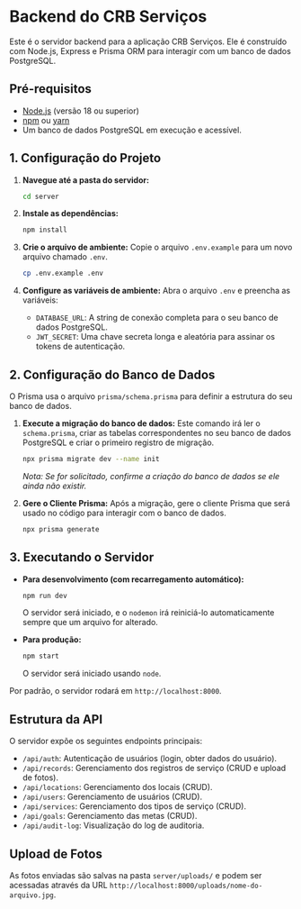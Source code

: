 # Backend do CRB Serviços

Este é o servidor backend para a aplicação CRB Serviços. Ele é construído com Node.js, Express e Prisma ORM para interagir com um banco de dados PostgreSQL.

## Pré-requisitos

-   [Node.js](https://nodejs.org/) (versão 18 ou superior)
-   [npm](https://www.npmjs.com/) ou [yarn](https://yarnpkg.com/)
-   Um banco de dados PostgreSQL em execução e acessível.

## 1. Configuração do Projeto

1.  **Navegue até a pasta do servidor:**
    ```bash
    cd server
    ```

2.  **Instale as dependências:**
    ```bash
    npm install
    ```

3.  **Crie o arquivo de ambiente:**
    Copie o arquivo `.env.example` para um novo arquivo chamado `.env`.
    ```bash
    cp .env.example .env
    ```

4.  **Configure as variáveis de ambiente:**
    Abra o arquivo `.env` e preencha as variáveis:
    -   `DATABASE_URL`: A string de conexão completa para o seu banco de dados PostgreSQL.
    -   `JWT_SECRET`: Uma chave secreta longa e aleatória para assinar os tokens de autenticação.

## 2. Configuração do Banco de Dados

O Prisma usa o arquivo `prisma/schema.prisma` para definir a estrutura do seu banco de dados.

1.  **Execute a migração do banco de dados:**
    Este comando irá ler o `schema.prisma`, criar as tabelas correspondentes no seu banco de dados PostgreSQL e criar o primeiro registro de migração.
    ```bash
    npx prisma migrate dev --name init
    ```
    *Nota: Se for solicitado, confirme a criação do banco de dados se ele ainda não existir.*

2.  **Gere o Cliente Prisma:**
    Após a migração, gere o cliente Prisma que será usado no código para interagir com o banco de dados.
    ```bash
    npx prisma generate
    ```

## 3. Executando o Servidor

-   **Para desenvolvimento (com recarregamento automático):**
    ```bash
    npm run dev
    ```
    O servidor será iniciado, e o `nodemon` irá reiniciá-lo automaticamente sempre que um arquivo for alterado.

-   **Para produção:**
    ```bash
    npm start
    ```
    O servidor será iniciado usando `node`.

Por padrão, o servidor rodará em `http://localhost:8000`.

## Estrutura da API

O servidor expõe os seguintes endpoints principais:

-   `/api/auth`: Autenticação de usuários (login, obter dados do usuário).
-   `/api/records`: Gerenciamento dos registros de serviço (CRUD e upload de fotos).
-   `/api/locations`: Gerenciamento dos locais (CRUD).
-   `/api/users`: Gerenciamento de usuários (CRUD).
-   `/api/services`: Gerenciamento dos tipos de serviço (CRUD).
-   `/api/goals`: Gerenciamento das metas (CRUD).
-   `/api/audit-log`: Visualização do log de auditoria.

## Upload de Fotos

As fotos enviadas são salvas na pasta `server/uploads/` e podem ser acessadas através da URL `http://localhost:8000/uploads/nome-do-arquivo.jpg`.
